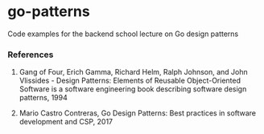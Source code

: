# go-patterns

Code examples for the backend school lecture on Go design patterns

### References

1. Gang of Four, Erich Gamma, Richard Helm, Ralph Johnson, and John Vlissides - Design Patterns: Elements of Reusable Object-Oriented Software is a software engineering book describing software design patterns, 1994

2. Mario Castro Contreras, Go Design Patterns: Best practices in software development and CSP, 2017
